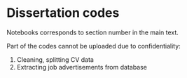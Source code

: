 # Dissertation codes
Notebooks corresponds to section number in the main text.

Part of the codes cannot be uploaded due to confidentiality:
1. Cleaning, splitting CV data
2. Extracting job advertisements from database
